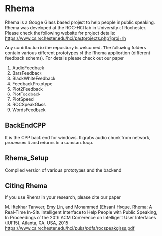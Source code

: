 Rhema
=====

Rhema is a Google Glass based project to help people in public speaking. Rhema was developed at the ROC-HCI lab in University of Rochester. Please check the following website for project details:
https://www.cs.rochester.edu/hci/pastprojects.php?proj=rh

Any contribution to the repository is welcomed. The following folders contain various different prototypes of the Rhema application (different feedback schema). For details please check out our paper

1. AudioFeedback
2. BarsFeedback
3. BlackWhiteFeedback
4. FeedbackPrototype
5. Plot2Feedback
6. PlotFeedback
7. PlotSpeed
8. ROCSpeakGlass
9. WordsFeedback

BackEndCPP
----------
It is the CPP back end for windows. It grabs audio chunk from network, processes it and returns in a constant loop.

Rhema_Setup
-----------
Compiled version of various prototypes and the backend

Citing Rhema
------------
If you use Rhema in your research, please cite our paper:

M. Iftekhar Tanveer, Emy Lin, and Mohammed (Ehsan) Hoque. Rhema: A Real-Time In-Situ Intelligent Interface to Help People with Public Speaking, In Proceedings of the 20th ACM Conference on Intelligent User Interfaces (IUI’15), Atlanta, GA, USA, 2015
https://www.cs.rochester.edu/hci/pubs/pdfs/rocspeakglass.pdf

